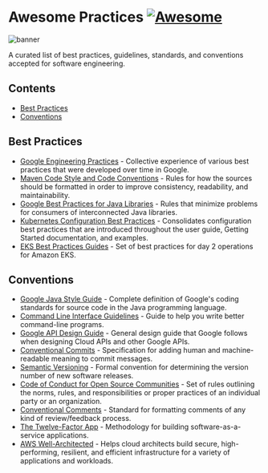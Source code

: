 # Awesome Practices [![Awesome](https://awesome.re/badge.svg)](https://awesome.re)

![banner](https://user-images.githubusercontent.com/5120290/213342525-d7aefbd0-1068-47bd-8a53-f0fb6f61a0dd.png)

A curated list of best practices, guidelines, standards, and conventions accepted for software engineering.

## Contents

- [Best Practices](#best-practices)
- [Conventions](#conventions)

## Best Practices

- [Google Engineering Practices](https://google.github.io/eng-practices/) - Collective experience of various best practices that were developed over time in Google.
- [Maven Code Style and Code Conventions](https://maven.apache.org/developers/conventions/code.html) - Rules for how the sources should be formatted in order to improve consistency, readability, and maintainability.
- [Google Best Practices for Java Libraries](https://jlbp.dev/) - Rules that minimize problems for consumers of interconnected Java libraries.
- [Kubernetes Configuration Best Practices](https://kubernetes.io/docs/concepts/configuration/overview/) - Consolidates configuration best practices that are introduced throughout the user guide, Getting Started documentation, and examples.
- [EKS Best Practices Guides](https://aws.github.io/aws-eks-best-practices/) - Set of best practices for day 2 operations for Amazon EKS.

## Conventions

- [Google Java Style Guide](https://google.github.io/styleguide/javaguide.html) - Complete definition of Google's coding standards for source code in the Java programming language.
- [Command Line Interface Guidelines](https://clig.dev/) - Guide to help you write better command-line programs.
- [Google API Design Guide](https://cloud.google.com/apis/design/) - General design guide that Google follows when designing Cloud APIs and other Google APIs.
- [Conventional Commits](https://www.conventionalcommits.org/) - Specification for adding human and machine-readable meaning to commit messages.
- [Semantic Versioning](https://semver.org/) - Formal convention for determining the version number of new software releases.
- [Code of Conduct for Open Source Communities](https://www.contributor-covenant.org/) - Set of rules outlining the norms, rules, and responsibilities or proper practices of an individual party or an organization.
- [Conventional Comments](https://conventionalcomments.org/) - Standard for formatting comments of any kind of review/feedback process.
- [The Twelve-Factor App](https://12factor.net/) - Methodology for building software-as-a-service applications.
- [AWS Well-Architected](https://aws.amazon.com/architecture/well-architected/) - Helps cloud architects build secure, high-performing, resilient, and efficient infrastructure for a variety of applications and workloads.

